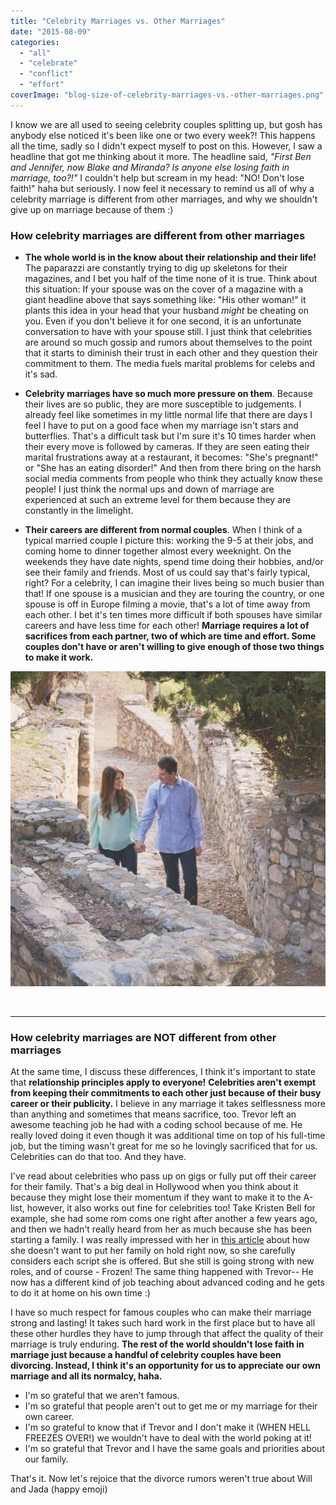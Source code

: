 ```yaml
---
title: "Celebrity Marriages vs. Other Marriages"
date: "2015-08-09"
categories: 
  - "all"
  - "celebrate"
  - "conflict"
  - "effort"
coverImage: "blog-size-of-celebrity-marriages-vs.-other-marriages.png"
---
```


I know we are all used to seeing celebrity couples splitting up, but gosh has anybody else noticed it's been like one or two every week?! This happens all the time, sadly so I didn't expect myself to post on this. However, I saw a headline that got me thinking about it more. The headline said, _"First Ben and Jennifer, now Blake and Miranda? Is anyone else losing faith in marriage, too?!"_ I couldn't help but scream in my head: "NO! Don't lose faith!" haha but seriously. I now feel it necessary to remind us all of why a celebrity marriage is different from other marriages, and why we shouldn't give up on marriage because of them :)

### How celebrity marriages are different from other marriages

- **The whole world is in the know about their relationship and their life!** The paparazzi are constantly trying to dig up skeletons for their magazines, and I bet you half of the time none of it is true. Think about this situation: If your spouse was on the cover of a magazine with a giant headline above that says something like: "His other woman!" it plants this idea in your head that your husband _might_ be cheating on you. Even if you don't believe it for one second, it is an unfortunate conversation to have with your spouse still. I just think that celebrities are around so much gossip and rumors about themselves to the point that it starts to diminish their trust in each other and they question their commitment to them. The media fuels marital problems for celebs and it's sad.

- **Celebrity marriages have so much more pressure on them**. Because their lives are so public, they are more susceptible to judgements. I already feel like sometimes in my little normal life that there are days I feel I have to put on a good face when my marriage isn't stars and butterflies. That's a difficult task but I'm sure it's 10 times harder when their every move is followed by cameras. If they are seen eating their marital frustrations away at a restaurant, it becomes: "She's pregnant!" or "She has an eating disorder!" And then from there bring on the harsh social media comments from people who think they actually know these people! I just think the normal ups and down of marriage are experienced at such an extreme level for them because they are constantly in the limelight.

- **Their careers are different from normal couples**. When I think of a typical married couple I picture this: working the 9-5 at their jobs, and coming home to dinner together almost every weeknight. On the weekends they have date nights, spend time doing their hobbies, and/or see their family and friends. Most of us could say that's fairly typical, right? For a celebrity, I can imagine their lives being so much busier than that! If one spouse is a musician and they are touring the country, or one spouse is off in Europe filming a movie, that's a lot of time away from each other. I bet it's ten times more difficult if both spouses have similar careers and have less time for each other! **Marriage requires a lot of sacrifices from each partner, two of which are time and effort. Some couples don't have or aren't willing to give enough of those two things to make it work.**

![engaement photos. lds engagement photos, celebrity marriages, celebrity marriages different from normal marriages,](/images/IMG_0123.jpg)

 

* * *

### How celebrity marriages are NOT different from other marriages

At the same time, I discuss these differences, I think it's important to state that **relationship principles apply to everyone!** **Celebrities aren't exempt from keeping their commitments to each other just because of their busy career or their publicity.** I believe in any marriage it takes selflessness more than anything and sometimes that means sacrifice, too. Trevor left an awesome teaching job he had with a coding school because of me. He really loved doing it even though it was additional time on top of his full-time job, but the timing wasn't great for me so he lovingly sacrificed that for us. Celebrities can do that too. And they have.

I've read about celebrities who pass up on gigs or fully put off their career for their family. That's a big deal in Hollywood when you think about it because they might lose their momentum if they want to make it to the A-list, however, it also works out fine for celebrities too! Take Kristen Bell for example, she had some rom coms one right after another a few years ago, and then we hadn't really heard from her as much because she has been starting a family. I was really impressed with her in [this article](http://www.goodhousekeeping.com/life/entertainment/a32082/kristen-bell-interview/) about how she doesn't want to put her family on hold right now, so she carefully considers each script she is offered. But she still is going strong with new roles, and of course - Frozen! The same thing happened with Trevor-- He now has a different kind of job teaching about advanced coding and he gets to do it at home on his own time :)

I have so much respect for famous couples who can make their marriage strong and lasting! It takes such hard work in the first place but to have all these other hurdles they have to jump through that affect the quality of their marriage is truly enduring. **The rest of the world shouldn't lose faith in marriage just because a handful of celebrity couples have been divorcing. Instead, I think it's an opportunity for us to appreciate our own marriage and all its normalcy, haha.**

- I'm so grateful that we aren't famous.
- I'm so grateful that people aren't out to get me or my marriage for their own career.
- I'm so grateful to know that if Trevor and I don't make it (WHEN HELL FREEZES OVER!) we wouldn't have to deal with the world poking at it!
- I'm so grateful that Trevor and I have the same goals and priorities about our family.

That's it. Now let's rejoice that the divorce rumors weren't true about Will and Jada (happy emoji)
